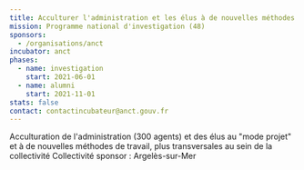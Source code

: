 ```yaml
---
title: Acculturer l'administration et les élus à de nouvelles méthodes de travail
mission: Programme national d'investigation (48)
sponsors:
  - /organisations/anct
incubator: anct
phases:
  - name: investigation
    start: 2021-06-01
  - name: alumni
    start: 2021-11-01
stats: false
contact: contactincubateur@anct.gouv.fr
---
```

Acculturation de l'administration (300 agents) et des élus au "mode projet" et à de nouvelles méthodes de travail, plus transversales au sein de la collectivité
Collectivité sponsor : Argelès-sur-Mer
